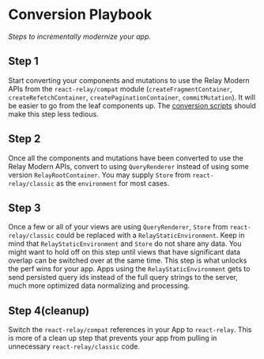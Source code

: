 # Conversion Playbook

*Steps to incrementally modernize your app.*

## Step 1
Start converting your components and mutations to use the Relay Modern APIs from the `react-relay/compat` module (`createFragmentContainer`, `createRefetchContainer`, `createPaginationContainer`, `commitMutation`). It will be easier to go from the leaf components up. The [conversion scripts](https://github.com/relayjs/relay-codemod) should make this step less tedious.

## Step 2
Once all the components and mutations have been converted to use the Relay Modern APIs, convert to using `QueryRenderer` instead of using some version `RelayRootContainer`. You may supply `Store` from `react-relay/classic` as the `environment` for most cases.

## Step 3
Once a few or all of your views are using `QueryRenderer`, `Store` from `react-relay/classic` could be replaced with a `RelayStaticEnvironment`. Keep in mind that `RelayStaticEnvironment` and `Store` do not share any data. You might want to hold off on this step until views that have significant data overlap can be switched over at the same time. This step is what unlocks the perf wins for your app. Apps using the `RelayStaticEnvironment` gets to send persisted query ids instead of the full query strings to the server, much more optimized data normalizing and processing.

## Step 4(cleanup)
Switch the `react-relay/compat` references in your App to `react-relay`. This is more of a clean up step that prevents your app from pulling in unnecessary `react-relay/classic` code.
